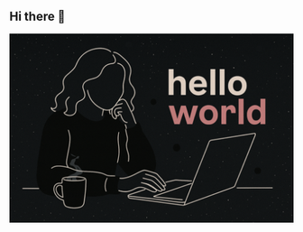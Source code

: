 ## Hi there 👋

<img src="https://raw.githubusercontent.com/FrancieleKerber/FrancieleKerber/main/assets/francodando.gif" alt="Fran prog"/>
